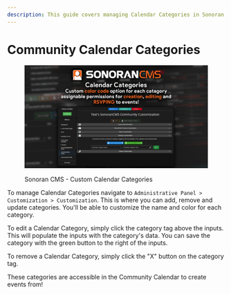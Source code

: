 ```yaml
---
description: This guide covers managing Calendar Categories in Sonoran CMS.
---
```


# Community Calendar Categories

<figure><img src="../../.gitbook/assets/image (9).png" alt=""><figcaption><p>Sonoran CMS - Custom Calendar Categories</p></figcaption></figure>

To manage Calendar Categories navigate to `Administrative Panel > Customization > Customization`. This is where you can add, remove and update categories. You'll be able to customize the name and color for each category.

To edit a Calendar Category, simply click the category tag above the inputs. This will populate the inputs with the category's data. You can save the category with the green button to the right of the inputs.

To remove a Calendar Category, simply click the "X" button on the category tag.

These categories are accessible in the Community Calendar to create events from!
